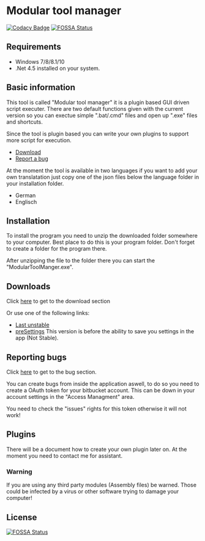 # Modular tool manager 
[![Codacy Badge](https://api.codacy.com/project/badge/Grade/a76b14fe59a54a9ab4d3e4f6afed53dc)](https://app.codacy.com/app/simonaberle/ModularToolManager?utm_source=github.com&utm_medium=referral&utm_content=XanatosX/ModularToolManager&utm_campaign=badger)
[![FOSSA Status](https://app.fossa.com/api/projects/git%2Bgithub.com%2FXanatosX%2FModularToolManager.svg?type=shield)](https://app.fossa.com/projects/git%2Bgithub.com%2FXanatosX%2FModularToolManager?ref=badge_shield)

## Requirements

* Windows 7/8/8.1/10
* .Net 4.5 installed on your system.

## Basic information

This tool is called "Modular tool manager" it is a plugin based GUI driven script executer. There are two default functions given with the current version so you can exectue simple ".bat/.cmd" files and open up ".exe" files and shortcuts.

Since the tool is plugin based you can write your own plugins to support more script for execution.

* [Download][downloadPage]
* [Report a bug][issuePage]

At the moment the tool is available in two languages if you want to add your own translatation just copy one of the json files below the language folder in your installation folder.

* German
* Englisch

## Installation

To install the program you need to unzip the downloaded folder somewhere to your computer. Best place to do this is your program folder. Don't forget to create a folder for the program there.

After unzipping the file to the folder there you can start the "ModularToolManger.exe".

## Downloads

Click [here][downloadPage] to get to the download section

Or use one of the following links:

* [Last unstable][lastUnstable]
* [preSettings][preSettings] This version is before the ability to save you settings in the app (Not Stable).

## Reporting bugs

Click [here][issuePage] to get to the bug section.

You can create bugs from inside the application aswell, to do so you need to create a OAuth token for your bitbucket account. This can be down in your account settings in the "Access Managment" area.

You need to check the "issues" rights for this token otherwise it will not work!

## Plugins

There will be a document how to create your own plugin later on. At the moment you need to contact me for assistant.

### Warning

If you are using any third party modules (Assembly files) be warned. Those could be infected by a virus or other software trying to damage your computer!


[downloadPage]: https://bitbucket.org/XanatosX/modulartoolmanager/downloads/
[lastUnstable]: https://bitbucket.org/XanatosX/modulartoolmanager/downloads/LastUnstable_ModularToolManager.zip
[preSettings]: https://bitbucket.org/XanatosX/modulartoolmanager/downloads/ModularToolManager_release-preSettings.zip
[issuePage]: https://bitbucket.org/XanatosX/modulartoolmanager/issues




## License
[![FOSSA Status](https://app.fossa.com/api/projects/git%2Bgithub.com%2FXanatosX%2FModularToolManager.svg?type=large)](https://app.fossa.com/projects/git%2Bgithub.com%2FXanatosX%2FModularToolManager?ref=badge_large)